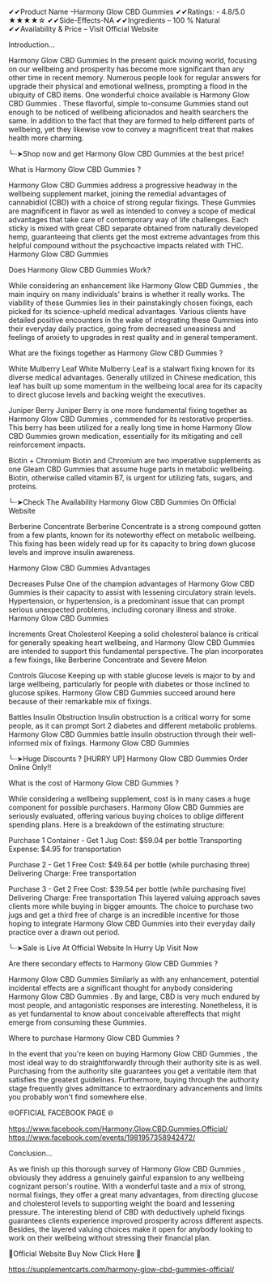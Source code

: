 ✔✔Product Name –Harmony Glow CBD Gummies
✔✔Ratings: - 4.8/5.0 ★★★★☆
✔✔Side-Effects-NA
✔✔Ingredients – 100 % Natural 
✔✔Availability & Price – Visit Official Website




Introduction…

Harmony Glow CBD Gummies  In the present quick moving world, focusing on our wellbeing and prosperity has become more significant than any other time in recent memory. Numerous people look for regular answers for upgrade their physical and emotional wellness, prompting a flood in the ubiquity of CBD items. One wonderful choice available is Harmony Glow CBD Gummies . These flavorful, simple to-consume Gummies stand out enough to be noticed of wellbeing aficionados and health searchers the same. In addition to the fact that they are formed to help different parts of wellbeing, yet they likewise vow to convey a magnificent treat that makes health more charming.

╰┈➤Shop now and get Harmony Glow CBD Gummies at the best price!

What is Harmony Glow CBD Gummies ?

Harmony Glow CBD Gummies  address a progressive headway in the wellbeing supplement market, joining the remedial advantages of cannabidiol (CBD) with a choice of strong regular fixings. These Gummies are magnificent in flavor as well as intended to convey a scope of medical advantages that take care of contemporary way of life challenges. Each sticky is mixed with great CBD separate obtained from naturally developed hemp, guaranteeing that clients get the most extreme advantages from this helpful compound without the psychoactive impacts related with THC. Harmony Glow CBD Gummies  

Does Harmony Glow CBD Gummies  Work?

While considering an enhancement like Harmony Glow CBD Gummies , the main inquiry on many individuals' brains is whether it really works. The viability of these Gummies lies in their painstakingly chosen fixings, each picked for its science-upheld medical advantages. Various clients have detailed positive encounters in the wake of integrating these Gummies into their everyday daily practice, going from decreased uneasiness and feelings of anxiety to upgrades in rest quality and in general temperament.

What are the fixings together as Harmony Glow CBD Gummies ?

White Mulberry Leaf
White Mulberry Leaf is a stalwart fixing known for its diverse medical advantages. Generally utilized in Chinese medication, this leaf has built up some momentum in the wellbeing local area for its capacity to direct glucose levels and backing weight the executives.

Juniper Berry
Juniper Berry is one more fundamental fixing together as Harmony Glow CBD Gummies , commended for its restorative properties. This berry has been utilized for a really long time in home Harmony Glow CBD Gummies   grown medication, essentially for its mitigating and cell reinforcement impacts.

Biotin + Chromium
Biotin and Chromium are two imperative supplements as one Gleam CBD Gummies that assume huge parts in metabolic wellbeing. Biotin, otherwise called vitamin B7, is urgent for utilizing fats, sugars, and proteins.

╰┈➤Check The Availability Harmony Glow CBD Gummies On Official Website

Berberine Concentrate
Berberine Concentrate is a strong compound gotten from a few plants, known for its noteworthy effect on metabolic wellbeing. This fixing has been widely read up for its capacity to bring down glucose levels and improve insulin awareness.

Harmony Glow CBD Gummies  Advantages

Decreases Pulse
One of the champion advantages of Harmony Glow CBD Gummies  is their capacity to assist with lessening circulatory strain levels. Hypertension, or hypertension, is a predominant issue that can prompt serious unexpected problems, including coronary illness and stroke. Harmony Glow CBD Gummies  

Increments Great Cholesterol
Keeping a solid cholesterol balance is critical for generally speaking heart wellbeing, and Harmony Glow CBD Gummies  are intended to support this fundamental perspective. The plan incorporates a few fixings, like Berberine Concentrate and Severe Melon

Controls Glucose
Keeping up with stable glucose levels is major to by and large wellbeing, particularly for people with diabetes or those inclined to glucose spikes. Harmony Glow CBD Gummies  succeed around here because of their remarkable mix of fixings.

Battles Insulin Obstruction
Insulin obstruction is a critical worry for some people, as it can prompt Sort 2 diabetes and different metabolic problems. Harmony Glow CBD Gummies  battle insulin obstruction through their well-informed mix of fixings. Harmony Glow CBD Gummies  

╰┈➤Huge Discounts ? [HURRY UP] Harmony Glow CBD Gummies Order Online Only!!

What is the cost of Harmony Glow CBD Gummies ?

While considering a wellbeing supplement, cost is in many cases a huge component for possible purchasers. Harmony Glow CBD Gummies  are seriously evaluated, offering various buying choices to oblige different spending plans. Here is a breakdown of the estimating structure:

Purchase 1 Container - Get 1 Jug
Cost: $59.04 per bottle
Transporting Expense: $4.95 for transportation

Purchase 2 - Get 1 Free
Cost: $49.64 per bottle (while purchasing three)
Delivering Charge: Free transportation

Purchase 3 - Get 2 Free
Cost: $39.54 per bottle (while purchasing five)
Delivering Charge: Free transportation
This layered valuing approach saves clients more while buying in bigger amounts. The choice to purchase two jugs and get a third free of charge is an incredible incentive for those hoping to integrate Harmony Glow CBD Gummies  into their everyday daily practice over a drawn out period.

╰┈➤Sale is Live At Official Website In Hurry Up Visit Now

Are there secondary effects to Harmony Glow CBD Gummies ?

Harmony Glow CBD Gummies  Similarly as with any enhancement, potential incidental effects are a significant thought for anybody considering Harmony Glow CBD Gummies . By and large, CBD is very much endured by most people, and antagonistic responses are interesting. Nonetheless, it is as yet fundamental to know about conceivable aftereffects that might emerge from consuming these Gummies.

Where to purchase Harmony Glow CBD Gummies ?

In the event that you're keen on buying Harmony Glow CBD Gummies , the most ideal way to do straightforwardly through their authority site is as well. Purchasing from the authority site guarantees you get a veritable item that satisfies the greatest guidelines. Furthermore, buying through the authority stage frequently gives admittance to extraordinary advancements and limits you probably won't find somewhere else.

🌐OFFICIAL FACEBOOK PAGE 🌐

https://www.facebook.com/Harmony.Glow.CBD.Gummies.Official/
https://www.facebook.com/events/1981957358942472/

Conclusion…

As we finish up this thorough survey of Harmony Glow CBD Gummies , obviously they address a genuinely gainful expansion to any wellbeing cognizant person's routine. With a wonderful taste and a mix of strong, normal fixings, they offer a great many advantages, from directing glucose and cholesterol levels to supporting weight the board and lessening pressure. The interesting blend of CBD with deductively upheld fixings guarantees clients experience improved prosperity across different aspects. Besides, the layered valuing choices make it open for anybody looking to work on their wellbeing without stressing their financial plan.

💊Official Website Buy Now Click Here 💊

https://supplementcarts.com/harmony-glow-cbd-gummies-official/






